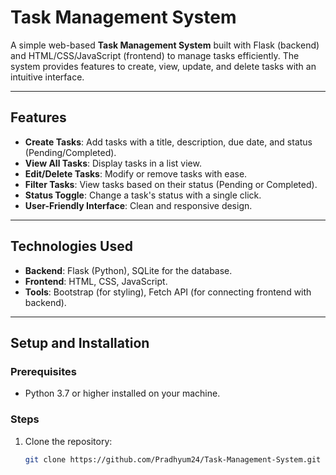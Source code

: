 # Task Management System

A simple web-based **Task Management System** built with Flask (backend) and HTML/CSS/JavaScript (frontend) to manage tasks efficiently. The system provides features to create, view, update, and delete tasks with an intuitive interface.

---

## Features
- **Create Tasks**: Add tasks with a title, description, due date, and status (Pending/Completed).
- **View All Tasks**: Display tasks in a list view.
- **Edit/Delete Tasks**: Modify or remove tasks with ease.
- **Filter Tasks**: View tasks based on their status (Pending or Completed).
- **Status Toggle**: Change a task's status with a single click.
- **User-Friendly Interface**: Clean and responsive design.

---

## Technologies Used
- **Backend**: Flask (Python), SQLite for the database.
- **Frontend**: HTML, CSS, JavaScript.
- **Tools**: Bootstrap (for styling), Fetch API (for connecting frontend with backend).

---

## Setup and Installation

### Prerequisites
- Python 3.7 or higher installed on your machine.

### Steps
1. Clone the repository:
   ```bash
   git clone https://github.com/Pradhyum24/Task-Management-System.git
